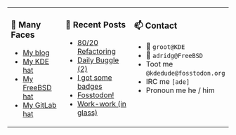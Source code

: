 
<table><tr>
  
<td valign="top" width="30%">
  
### 🙋 Many Faces

- [My blog](https://euroquis.nl/bobulate/)
- [My KDE hat](https://invent.kde.org/adridg)
- [My FreeBSD hat](https://wiki.freebsd.org/AdriaanDeGroot)
- [My GitLab hat](https://gitlab.com/adriaandegroot)
</td>

<td valign="top" width="40%">
  
### 💬 Recent Posts

<!-- BLOG-POST-LIST:START -->
- [80/20 Refactoring](https://euroquis.nl//kde/2022/11/14/refactor.html)
- [Daily Buggle &lpar;2&rpar;](https://euroquis.nl//freebsd/2022/11/13/buggle.html)
- [I got some badges](https://euroquis.nl//blabla/2022/11/05/badges.html)
- [Fosstodon!](https://euroquis.nl//blabla/2022/11/01/fosstodon.html)
- [Work-work &lpar;in glass&rpar;](https://euroquis.nl//blabla/2022/10/31/work.html)
<!-- BLOG-POST-LIST:END -->
</td>

<td valign="top" width="30%">
  
### 📫 Contact

- 📧 `groot@KDE`
- 📧 `adridg@FreeBSD`
- Toot me `@kdedude@fosstodon.org`
- IRC me `[ade]`
- Pronoun me he / him
</td>

</tr></table>
